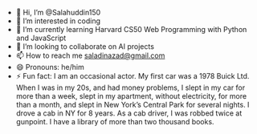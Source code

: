 - 👋 Hi, I’m @Salahuddin150
- 👀 I’m interested in coding
- 🌱 I’m currently learning Harvard CS50 Web Programming with Python and JavaScript
- 💞️ I’m looking to collaborate on AI projects
- 📫 How to reach me saladinazad@gmail.com
- 😄 Pronouns: he/him
- ⚡ Fun fact: I am an occasional actor.
My first car was a 1978 Buick Ltd.
When I was in my 20s, and had money problems, I slept in my car for more than a week, slept in my apartment, without electricity, for more than a month, and slept in New York’s Central Park for several nights.
I drove a cab in NY for 8 years. As a cab driver, I was robbed twice at gunpoint. 
I have a library of more than two thousand books. 


<!---
Salahuddin150/Salahuddin150 is a ✨ special ✨ repository because its `README.md` (this file) appears on your GitHub profile.
You can click the Preview link to take a look at your changes.
--->
